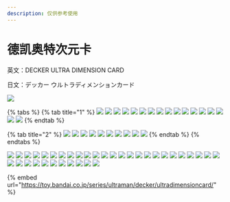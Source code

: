 ```yaml
---
description: 仅供参考使用
---
```


# 德凯奥特次元卡

英文：DECKER ULTRA DIMENSION CARD

日文：デッカー ウルトラディメンションカード

![](https://toy.bandai.co.jp/assets/ultraman/images/decker/ultradimensioncard/tit.png)

{% tabs %}
{% tab title="1" %}
![](https://toy.bandai.co.jp/assets/ultraman/images/decker/ultradimensioncard/item/card/01/img\_card.png) ![](https://toy.bandai.co.jp/assets/ultraman/images/decker/ultradimensioncard/item/card/02/img\_card.png) ![](https://toy.bandai.co.jp/assets/ultraman/images/decker/ultradimensioncard/item/card/03/img\_card.png) ![](https://toy.bandai.co.jp/assets/ultraman/images/decker/ultradimensioncard/item/card/04/img\_card.png) ![](https://toy.bandai.co.jp/assets/ultraman/images/decker/ultradimensioncard/item/card/05/img\_card.png) ![](https://toy.bandai.co.jp/assets/ultraman/images/decker/ultradimensioncard/item/card/06/img\_card.png) ![](https://toy.bandai.co.jp/assets/ultraman/images/decker/ultradimensioncard/item/card/07/img\_card.png) ![](https://toy.bandai.co.jp/assets/ultraman/images/decker/ultradimensioncard/item/card/08/img\_card.png) ![](https://toy.bandai.co.jp/assets/ultraman/images/decker/ultradimensioncard/item/card/09/img\_card.png) ![](https://toy.bandai.co.jp/assets/ultraman/images/decker/ultradimensioncard/item/card/10/img\_card.png) ![](https://toy.bandai.co.jp/assets/ultraman/images/decker/ultradimensioncard/item/card/11/img\_card.png) ![](https://toy.bandai.co.jp/assets/ultraman/images/decker/ultradimensioncard/item/card/12/img\_card.png) ![](https://toy.bandai.co.jp/assets/ultraman/images/decker/ultradimensioncard/item/card/13/img\_card.png) ![](https://toy.bandai.co.jp/assets/ultraman/images/decker/ultradimensioncard/item/card/14/img\_card.png) ![](https://toy.bandai.co.jp/assets/ultraman/images/decker/ultradimensioncard/item/card/15/img\_card.png) ![](https://toy.bandai.co.jp/assets/ultraman/images/decker/ultradimensioncard/item/card/16/img\_card.png) ![](https://toy.bandai.co.jp/assets/ultraman/images/decker/ultradimensioncard/item/card/17/img\_card.png)
{% endtab %}

{% tab title="2" %}
![](http://www.dcd-ultraman.com/images/cardlist\_ud/card/UD1-001.png) ![](http://www.dcd-ultraman.com/images/cardlist\_ud/card/UD1-002.png) ![](http://www.dcd-ultraman.com/images/cardlist\_ud/card/UD1-003.png) ![](http://www.dcd-ultraman.com/images/cardlist\_ud/card/UD1-004.png) ![](http://www.dcd-ultraman.com/images/cardlist\_ud/card/UD1-005.png) ![](http://www.dcd-ultraman.com/images/cardlist\_ud/card/UD1-006.png) ![](http://www.dcd-ultraman.com/images/cardlist\_ud/card/UD1-007.png) ![](http://www.dcd-ultraman.com/images/cardlist\_ud/card/UD1-008.png) ![](http://www.dcd-ultraman.com/images/cardlist\_ud/card/UD1-009.png) ![](http://www.dcd-ultraman.com/images/cardlist\_ud/card/UD1-010.png)
{% endtab %}
{% endtabs %}

![](https://toy.bandai.co.jp/assets/ultraman/images/decker/ultradimensioncard/item/card/01/img\_card.png) ![](https://toy.bandai.co.jp/assets/ultraman/images/decker/ultradimensioncard/item/card/02/img\_card.png) ![](https://toy.bandai.co.jp/assets/ultraman/images/decker/ultradimensioncard/item/card/03/img\_card.png) ![](https://toy.bandai.co.jp/assets/ultraman/images/decker/ultradimensioncard/item/card/04/img\_card.png) ![](https://toy.bandai.co.jp/assets/ultraman/images/decker/ultradimensioncard/item/card/05/img\_card.png) ![](https://toy.bandai.co.jp/assets/ultraman/images/decker/ultradimensioncard/item/card/06/img\_card.png) ![](https://toy.bandai.co.jp/assets/ultraman/images/decker/ultradimensioncard/item/card/07/img\_card.png) ![](https://toy.bandai.co.jp/assets/ultraman/images/decker/ultradimensioncard/item/card/08/img\_card.png) ![](https://toy.bandai.co.jp/assets/ultraman/images/decker/ultradimensioncard/item/card/09/img\_card.png) ![](https://toy.bandai.co.jp/assets/ultraman/images/decker/ultradimensioncard/item/card/10/img\_card.png) ![](https://toy.bandai.co.jp/assets/ultraman/images/decker/ultradimensioncard/item/card/11/img\_card.png) ![](https://toy.bandai.co.jp/assets/ultraman/images/decker/ultradimensioncard/item/card/12/img\_card.png) ![](https://toy.bandai.co.jp/assets/ultraman/images/decker/ultradimensioncard/item/card/13/img\_card.png) ![](https://toy.bandai.co.jp/assets/ultraman/images/decker/ultradimensioncard/item/card/14/img\_card.png) ![](https://toy.bandai.co.jp/assets/ultraman/images/decker/ultradimensioncard/item/card/15/img\_card.png) ![](https://toy.bandai.co.jp/assets/ultraman/images/decker/ultradimensioncard/item/card/16/img\_card.png) ![](https://toy.bandai.co.jp/assets/ultraman/images/decker/ultradimensioncard/item/card/17/img\_card.png) ![](https://toy.bandai.co.jp/assets/ultraman/images/decker/ultradimensioncard/item/card/18/img\_card.png) ![](https://toy.bandai.co.jp/assets/ultraman/images/decker/ultradimensioncard/item/card/19/img\_card.png) ![](https://toy.bandai.co.jp/assets/ultraman/images/decker/ultradimensioncard/item/card/20/img\_card.png) ![](https://toy.bandai.co.jp/assets/ultraman/images/decker/ultradimensioncard/item/card/21/img\_card.png) ![](https://toy.bandai.co.jp/assets/ultraman/images/decker/ultradimensioncard/item/card/22/img\_card.png) ![](https://toy.bandai.co.jp/assets/ultraman/images/decker/ultradimensioncard/item/card/23/img\_card.png) ![](https://toy.bandai.co.jp/assets/ultraman/images/decker/ultradimensioncard/item/card/24/img\_card.png) ![](https://toy.bandai.co.jp/assets/ultraman/images/decker/ultradimensioncard/item/card/25/img\_card.png) ![](https://toy.bandai.co.jp/assets/ultraman/images/decker/ultradimensioncard/item/card/26/img\_card.png) ![](https://toy.bandai.co.jp/assets/ultraman/images/decker/ultradimensioncard/item/card/27/img\_card.png) ![](https://toy.bandai.co.jp/assets/ultraman/images/decker/ultradimensioncard/item/card/28/img\_card.png) ![](https://toy.bandai.co.jp/assets/ultraman/images/decker/ultradimensioncard/item/card/29/img\_card.png) ![](https://toy.bandai.co.jp/assets/ultraman/images/decker/ultradimensioncard/item/card/30/img\_card.png) ![](https://toy.bandai.co.jp/assets/ultraman/images/decker/ultradimensioncard/item/card/31/img\_card.png) ![](https://toy.bandai.co.jp/assets/ultraman/images/decker/ultradimensioncard/item/card/32/img\_card.png) ![](https://toy.bandai.co.jp/assets/ultraman/images/decker/ultradimensioncard/item/card/33/img\_card.png) ![](https://toy.bandai.co.jp/assets/ultraman/images/decker/ultradimensioncard/item/card/34/img\_card.png) ![](https://toy.bandai.co.jp/assets/ultraman/images/decker/ultradimensioncard/item/card/35/img\_card.png) ![](https://toy.bandai.co.jp/assets/ultraman/images/decker/ultradimensioncard/item/card/36/img\_card.png)

{% embed url="https://toy.bandai.co.jp/series/ultraman/decker/ultradimensioncard/" %}
